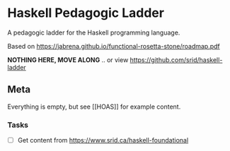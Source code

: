 # Haskell Pedagogic Ladder

A pedagogic ladder for the Haskell programming language.

Based on https://jabrena.github.io/functional-rosetta-stone/roadmap.pdf

**NOTHING HERE, MOVE ALONG** .. or view https://github.com/srid/haskell-ladder

## Meta

Everything is empty, but see [[HOAS]] for example content.

### Tasks

- [ ] Get content from https://www.srid.ca/haskell-foundational


